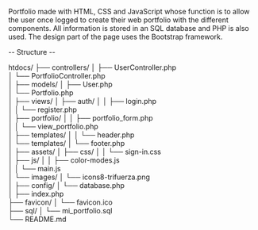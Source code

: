 Portfolio made with HTML, CSS and JavaScript whose function is to allow the user once logged to create their web portfolio with the different components.
All information is stored in an SQL database and PHP is also used.
The design part of the page uses the Bootstrap framework.


-- Structure --


htdocs/
├── controllers/
│   ├── UserController.php          
│   └── PortfolioController.php     
│
├── models/
│   ├── User.php                     
│   └── Portfolio.php              
│
├── views/
│   ├── auth/
│   │   ├── login.php                
│   │   └── register.php             
│   ├── portfolio/
│   │   ├── portfolio_form.php      
│   │   └── view_portfolio.php      
│   ├── templates/
│   │   └── header.php              
│   └── templates/
│       └── footer.php               
│
├── assets/
│   ├── css/
│   │   └── sign-in.css             
│   ├── js/
│   │   ├── color-modes.js           
│   │   └── main.js                  
│   └── images/
│       └── icons8-trifuerza.png     
│
├── config/
│   └── database.php                 
│
├── index.php                       
├── favicon/
│   └── favicon.ico                  
├── sql/
│   └── mi_portfolio.sql            
└── README.md                        
